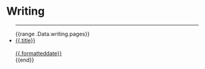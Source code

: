 
# Writing

<ul class="">
<hr class="h-1 border-light"/>
{{range .Data.writing.pages}}
<li class="flex flex-direction gap-3 items-center justify-between px-3 py-4">
<a class="text-gray hover:text-dark" href="{{print  " /writing/" .slug}}">
<div class="inline-block">{{.title}}</div>
</br>
<div class="inline-block" class="date">{{.formatteddate}}</div>
</a>
</li>
{{end}}
</ul>
